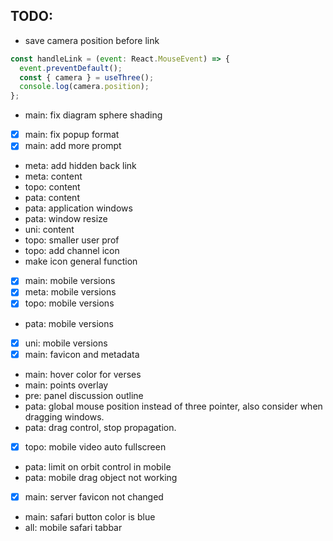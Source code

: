## TODO: 
- save camera position before link
```js
const handleLink = (event: React.MouseEvent) => {
  event.preventDefault();
  const { camera } = useThree();
  console.log(camera.position);
};
```
- main: fix diagram sphere shading
- [x] main: fix popup format
- [x] main: add more prompt
- meta: add hidden back link
- meta: content
- topo: content
- pata: content
- pata: application windows
- pata: window resize
- uni: content
- topo: smaller user prof
- topo: add channel icon
- make icon general function
- [x] main: mobile versions
- [x] meta: mobile versions
- [x] topo: mobile versions
- pata: mobile versions
- [x] uni: mobile versions
- [x] main: favicon and metadata
- main: hover color for verses
- main: points overlay
- pre: panel discussion outline
- pata: global mouse position instead of three pointer, also consider when dragging windows.
- pata: drag control, stop propagation.
- [x] topo: mobile video auto fullscreen
- pata: limit on orbit control in mobile
- pata: mobile drag object not working
- [x] main: server favicon not changed
- main: safari button color is blue
- all: mobile safari tabbar